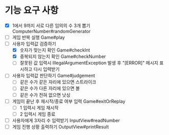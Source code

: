 # 기능 요구 사항
- [x] 1에서 9까지 서로 다른 임의의 수 3개 뽑기 ComputerNumber#randomGenerator
- [ ] 게임 반복 실행 Game#play
- [ ] 사용자 입력값 검증하기
  - [x] 숫자가 맞는지 확인 Game#checkInt
  - [x] 중복되지 않는지 확인 Game#checkNumber
  - [ ] 잘못된 값 입력시 IllegalArgumentException 발생 후 "[ERROR]" 메시지 표시하고 다시 입력받기
- [ ] 사용자 입력값 판단하기 Game#judgement
  - [ ] 같은 수가 같은 자리에 있으면 스트라이크
  - [ ] 같은 수가 다른 자리에 있으면 볼
  - [ ] 같은 수가 전혀 없으면 낫싱
- [ ] 게임이 끝난 후 재시작/종료 여부 입력 Game#exitOrReplay
    - [ ] 1 입력시 게임 재시작
    - [ ] 2 입력시 게임 종료
- [ ] 사용자에게 3자리 수 입력받기 InputView#readNumber
- [ ] 게임 진행 상황 출력하기 OutputView#printResult